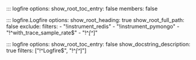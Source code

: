 ::: logfire
    options:
        show_root_toc_entry: false
        members: false


::: logfire.Logfire
    options:
        show_root_heading: true
        show_root_full_path: false
        exclude:
        filters:
            - "!instrument_redis"
            - "!instrument_pymongo"
            - "!^with_trace_sample_rate$"
            - "!^_[^_]"


::: logfire
    options:
        show_root_toc_entry: false
        show_docstring_description: true
        filters: ["!^Logfire$", "!^_[^_]"]
